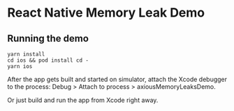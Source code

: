 # React Native Memory Leak Demo

## Running the demo

```
yarn install
cd ios && pod install cd -
yarn ios
```

After the app gets built and started on simulator, attach the Xcode debugger to the process: Debug > Attach to process > axiousMemoryLeaksDemo.

Or just build and run the app from Xcode right away.
